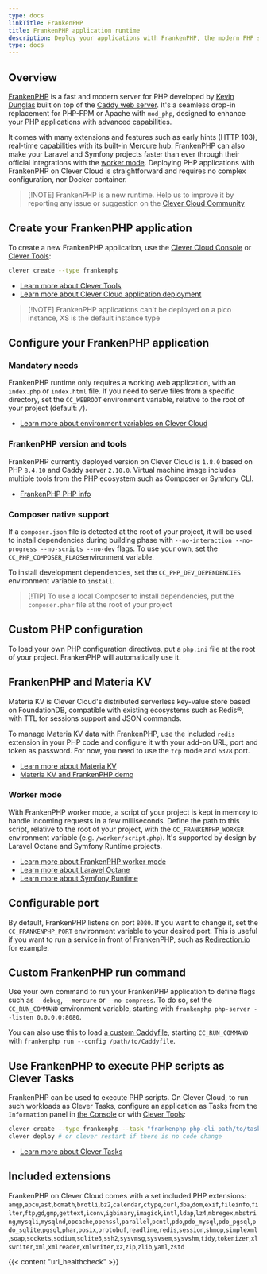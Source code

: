 ```yaml
---
type: docs
linkTitle: FrankenPHP
title: FrankenPHP application runtime
description: Deploy your applications with FrankenPHP, the modern PHP server based on Caddy, written in Go
type: docs
---
```


## Overview

[FrankenPHP](https://frankenphp.dev) is a fast and modern server for PHP developed by [Kevin Dunglas](https://github.com/dunglas) built on top of the [Caddy web server](https://caddyserver.com/docs/). It's a seamless drop-in replacement for PHP-FPM or Apache with `mod_php`, designed to enhance your PHP applications with advanced capabilities.

It comes with many extensions and features such as early hints (HTTP 103), real-time capabilities with its built-in Mercure hub. FrankenPHP can also make your Laravel and Symfony projects faster than ever through their official integrations with the [worker mode](#worker-mode). Deploying PHP applications with FrankenPHP on Clever Cloud is straightforward and requires no complex configuration, nor Docker container.

> [!NOTE] FrankenPHP is a new runtime. Help us to improve it by reporting any issue or suggestion on the [Clever Cloud Community](https://github.com/CleverCloud/Community/discussions/categories/frankenphp)

## Create your FrankenPHP application

To create a new FrankenPHP application, use the [Clever Cloud Console](https://console.clever-cloud.com) or [Clever Tools](https://github.com/CleverCloud/clever-tools):

```bash
clever create --type frankenphp
```
* [Learn more about Clever Tools](/developers/doc/cli/)
* [Learn more about Clever Cloud application deployment](/developers/doc/quickstart/#create-an-application-step-by-step)

> [!NOTE] FrankenPHP applications can't be deployed on a pico instance, XS is the default instance type

## Configure your FrankenPHP application

### Mandatory needs

FrankenPHP runtime only requires a working web application, with an `index.php` or `index.html` file. If you need to serve files from a specific directory, set the `CC_WEBROOT` environment variable, relative to the root of your project (default: `/`).

* [Learn more about environment variables on Clever Cloud](/developers/doc/reference/reference-environment-variables/)

### FrankenPHP version and tools

FrankenPHP currently deployed version on Clever Cloud is `1.8.0` based on PHP `8.4.10` and Caddy server `2.10.0`. Virtual machine image includes multiple tools from the PHP ecosystem such as Composer or Symfony CLI.

- [FrankenPHP PHP info](https://frankenphpinfo.cleverapps.io/)

### Composer native support

If a `composer.json` file is detected at the root of your project, it will be used to install dependencies during building phase with `--no-interaction --no-progress --no-scripts --no-dev` flags. To use your own, set the `CC_PHP_COMPOSER_FLAGS`environment variable.

To install development dependencies, set the `CC_PHP_DEV_DEPENDENCIES` environment variable to `install`.

> [!TIP] To use a local Composer to install dependencies, put the `composer.phar` file at the root of your project

## Custom PHP configuration

To load your own PHP configuration directives, put a `php.ini` file at the root of your project. FrankenPHP will automatically use it.

## FrankenPHP and Materia KV

Materia KV is Clever Cloud's distributed serverless key-value store based on FoundationDB, compatible with existing ecosystems such as Redis®, with TTL for sessions support and JSON commands.

To manage Materia KV data with FrankenPHP, use the included `redis` extension in your PHP code and configure it with your add-on URL, port and token as password. For now, you need to use the `tcp` mode and `6378` port.

- [Learn more about Materia KV](/developers/doc/addons/materia-kv)
- [Materia KV and FrankenPHP demo](https://github.com/CleverCloud/frankenphp-kv-json-example)

### Worker mode

With FrankenPHP worker mode, a script of your project is kept in memory to handle incoming requests in a few milliseconds. Define the path to this script, relative to the root of your project, with the `CC_FRANKENPHP_WORKER` environment variable (e.g. `/worker/script.php`). It's supported by design by Laravel Octane and Symfony Runtime projects.

* [Learn more about FrankenPHP worker mode](https://frankenphp.dev/docs/worker/#standalone-binary)
* [Learn more about Laravel Octane](https://laravel.com/docs/master/octane#frankenphp)
* [Learn more about Symfony Runtime](https://symfony.com/doc/current/components/runtime.html)

## Configurable port

By default, FrankenPHP listens on port `8080`. If you want to change it, set the `CC_FRANKENPHP_PORT` environment variable to your desired port. This is useful if you want to run a service in front of FrankenPHP, such as [Redirection.io](/developers/doc/reference/reference-environment-variables/#use-redirectionio-as-a-proxy) for example.

## Custom FrankenPHP run command

Use your own command to run your FrankenPHP application to define flags such as `--debug`, `--mercure` or `--no-compress`. To do so, set the `CC_RUN_COMMAND` environment variable, starting with `frankenphp php-server --listen 0.0.0.0:8080`.

You can also use this to load [a custom Caddyfile](https://frankenphp.dev/docs/config/#caddyfile-config), starting `CC_RUN_COMMAND` with `frankenphp run --config /path/to/Caddyfile`.

## Use FrankenPHP to execute PHP scripts as Clever Tasks

FrankenPHP can be used to execute PHP scripts. On Clever Cloud, to run such workloads as Clever Tasks, configure an application as Tasks from the `Information` panel in [the Console](https://console.clever-cloud.com) or with [Clever Tools](/developers/doc/cli/applications/#tasks):

```bash
clever create --type frankenphp --task "frankenphp php-cli path/to/task.php"
clever deploy # or clever restart if there is no code change
```

- [Learn more about Clever Tasks](/developers/doc/develop/tasks/)

## Included extensions

FrankenPHP on Clever Cloud comes with a set included PHP extensions: `amqp`,`apcu`,`ast`,`bcmath`,`brotli`,`bz2`,`calendar`,`ctype`,`curl`,`dba`,`dom`,`exif`,`fileinfo`,`filter`,`ftp`,`gd`,`gmp`,`gettext`,`iconv`,`igbinary`,`imagick`,`intl`,`ldap`,`lz4`,`mbregex`,`mbstring`,`mysqli`,`mysqlnd`,`opcache`,`openssl`,`parallel`,`pcntl`,`pdo`,`pdo_mysql`,`pdo_pgsql`,`pdo_sqlite`,`pgsql`,`phar`,`posix`,`protobuf`,`readline`,`redis`,`session`,`shmop`,`simplexml`,`soap`,`sockets`,`sodium`,`sqlite3`,`ssh2`,`sysvmsg`,`sysvsem`,`sysvshm`,`tidy`,`tokenizer`,`xlswriter`,`xml`,`xmlreader`,`xmlwriter`,`xz`,`zip`,`zlib`,`yaml`,`zstd`

{{< content "url_healthcheck" >}}

